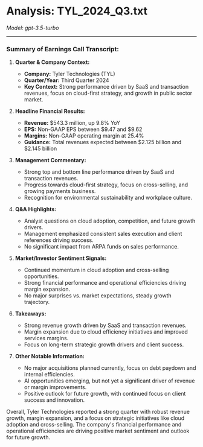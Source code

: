 # Analysis: TYL_2024_Q3.txt

*Model: gpt-3.5-turbo*

---

### Summary of Earnings Call Transcript:

1. **Quarter & Company Context:**
   - **Company:** Tyler Technologies (TYL)
   - **Quarter/Year:** Third Quarter 2024
   - **Key Context:** Strong performance driven by SaaS and transaction revenues, focus on cloud-first strategy, and growth in public sector market.

2. **Headline Financial Results:**
   - **Revenue:** $543.3 million, up 9.8% YoY
   - **EPS:** Non-GAAP EPS between $9.47 and $9.62
   - **Margins:** Non-GAAP operating margin at 25.4%
   - **Guidance:** Total revenues expected between $2.125 billion and $2.145 billion

3. **Management Commentary:**
   - Strong top and bottom line performance driven by SaaS and transaction revenues.
   - Progress towards cloud-first strategy, focus on cross-selling, and growing payments business.
   - Recognition for environmental sustainability and workplace culture.

4. **Q&A Highlights:**
   - Analyst questions on cloud adoption, competition, and future growth drivers.
   - Management emphasized consistent sales execution and client references driving success.
   - No significant impact from ARPA funds on sales performance.

5. **Market/Investor Sentiment Signals:**
   - Continued momentum in cloud adoption and cross-selling opportunities.
   - Strong financial performance and operational efficiencies driving margin expansion.
   - No major surprises vs. market expectations, steady growth trajectory.

6. **Takeaways:**
   - Strong revenue growth driven by SaaS and transaction revenues.
   - Margin expansion due to cloud efficiency initiatives and improved services margins.
   - Focus on long-term strategic growth drivers and client success.

7. **Other Notable Information:**
   - No major acquisitions planned currently, focus on debt paydown and internal efficiencies.
   - AI opportunities emerging, but not yet a significant driver of revenue or margin improvements.
   - Positive outlook for future growth, with continued focus on client success and innovation. 

Overall, Tyler Technologies reported a strong quarter with robust revenue growth, margin expansion, and a focus on strategic initiatives like cloud adoption and cross-selling. The company's financial performance and operational efficiencies are driving positive market sentiment and outlook for future growth.